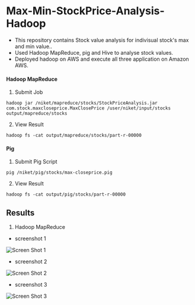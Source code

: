 # Max-Min-StockPrice-Analysis-Hadoop

- This repository contains Stock value analysis for indivisual stock's max and min value.. 
- Used Hadoop MapReduce, pig and Hive to analyse stock values.
- Deployed hadoop on AWS and execute all three application on Amazon AWS.


#### Hadoop MapReduce

1. Submit Job
``` 
hadoop jar /niket/mapreduce/stocks/StockPriceAnalysis.jar com.stock.maxcloseprice.MaxClosePrice /user/niket/input/stocks output/mapreduce/stocks
```

2. View Result
```
hadoop fs -cat output/mapreduce/stocks/part-r-00000
```


#### Pig

1. Submit Pig Script
```
pig /niket/pig/stocks/max-closeprice.pig
```

2. View Result
```
hadoop fs -cat output/pig/stocks/part-r-00000
```





## Results

1. Hadoop MapReduce
- screenshot 1

![Screen Shot 1](https://github.com/niketpatel2525/Stock-Price-Analysis-Hadoop/blob/master/4.%20screenshots/hadoop%20(1).png)

- screenshot 2

![Screen Shot 2](https://github.com/niketpatel2525/Stock-Price-Analysis-Hadoop/blob/master/4.%20screenshots/hadoop%20(2).png)

- screenshot 3

![Screen Shot 3](https://github.com/niketpatel2525/Stock-Price-Analysis-Hadoop/blob/master/4.%20screenshots/hadoop%20(3).png)